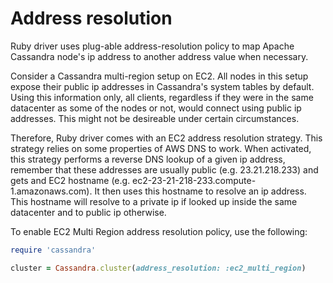 # Address resolution

Ruby driver uses plug-able address-resolution policy to map Apache Cassandra
node's ip address to another address value when necessary.

Consider a Cassandra multi-region setup on EC2. All nodes in this setup expose
their public ip addresses in Cassandra's system tables by default. Using this
information only, all clients, regardless if they were in the same datacenter
as some of the nodes or not, would connect using public ip addresses. This
might not be desireable under certain circumstances.

Therefore, Ruby driver comes with an EC2 address resolution strategy. This
strategy relies on some properties of AWS DNS to work. When activated, this
strategy performs a reverse DNS lookup of a given ip address, remember that
these addresses are usually public (e.g. 23.21.218.233) and gets and EC2
hostname (e.g. ec2-23-21-218-233.compute-1.amazonaws.com). It then uses this
hostname to resolve an ip address. This hostname will resolve to a private ip
if looked up inside the same datacenter and to public ip otherwise.

To enable EC2 Multi Region address resolution policy, use the following:

```ruby
require 'cassandra'

cluster = Cassandra.cluster(address_resolution: :ec2_multi_region)
```

